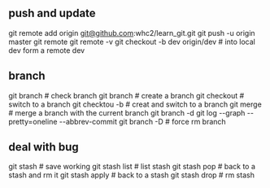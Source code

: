 ## push and update
git remote add origin git@github.com:whc2/learn_git.git
git push -u origin master
git remote
git remote -v
git checkout -b dev origin/dev  # into local dev form a remote dev

## branch 
git branch # check branch
git branch <name>   # create a branch
git checkout <name> # switch to a branch
git checktou -b <name>  # creat and switch to a branch
git merge <name>    # merge a branch with the current branch
git branch -d <name>
git log --graph --pretty=oneline --abbrev-commit
git branch -D <name>    # force rm branch

## deal with bug
git stash   # save working
git stash list  # list stash
git stash pop   # back to a stash and rm it
git stash apply # back to a stash
git stash drop  # rm stash

